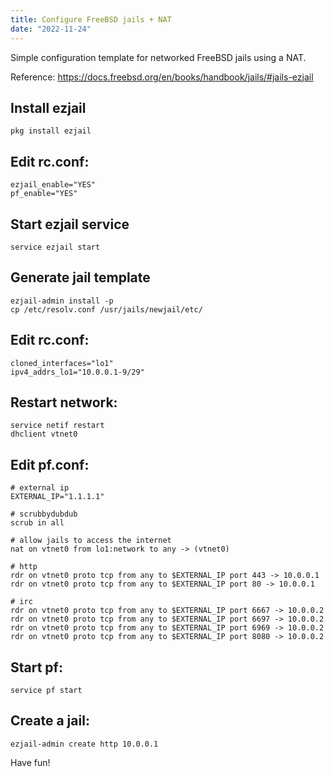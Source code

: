```yaml
---
title: Configure FreeBSD jails + NAT
date: "2022-11-24"
---
```


Simple configuration template for networked FreeBSD jails using a NAT.

Reference: https://docs.freebsd.org/en/books/handbook/jails/#jails-ezjail

## Install ezjail

```shell
pkg install ezjail
```

## Edit rc.conf:

```
ezjail_enable="YES"
pf_enable="YES"
```

## Start ezjail service

```shell
service ezjail start
```

## Generate jail template

```shell
ezjail-admin install -p
cp /etc/resolv.conf /usr/jails/newjail/etc/
```

## Edit rc.conf:

```shell
cloned_interfaces="lo1"
ipv4_addrs_lo1="10.0.0.1-9/29"
```

## Restart network:

```shell
service netif restart
dhclient vtnet0
```

## Edit pf.conf:
```shell
# external ip
EXTERNAL_IP="1.1.1.1"

# scrubbydubdub
scrub in all

# allow jails to access the internet
nat on vtnet0 from lo1:network to any -> (vtnet0)

# http
rdr on vtnet0 proto tcp from any to $EXTERNAL_IP port 443 -> 10.0.0.1
rdr on vtnet0 proto tcp from any to $EXTERNAL_IP port 80 -> 10.0.0.1

# irc
rdr on vtnet0 proto tcp from any to $EXTERNAL_IP port 6667 -> 10.0.0.2
rdr on vtnet0 proto tcp from any to $EXTERNAL_IP port 6697 -> 10.0.0.2
rdr on vtnet0 proto tcp from any to $EXTERNAL_IP port 6969 -> 10.0.0.2
rdr on vtnet0 proto tcp from any to $EXTERNAL_IP port 8080 -> 10.0.0.2
```

## Start pf:

```shell
service pf start
```

## Create a jail:

```shell
ezjail-admin create http 10.0.0.1
```

Have fun!

